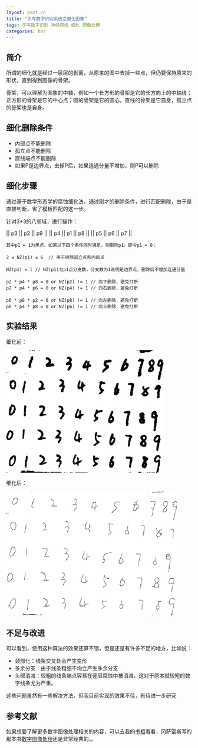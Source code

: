 ```yaml
---
layout: post.cn
title: "手写数字识别系统之细化图像"
tags: 手写数字识别 神经网络 细化 图像处理
categories: hnr
---
```



## 简介

所谓的细化就是经过一层层的剥离，从原来的图中去掉一些点，但仍要保持原来的形状，直到得到图像的骨架。

骨架，可以理解为图象的中轴，例如一个长方形的骨架是它的长方向上的中轴线；正方形的骨架是它的中心点；圆的骨架是它的圆心，直线的骨架是它自身，孤立点的骨架也是自身。

## 细化删除条件

* 内部点不能删除
* 孤立点不能删除
* 直线端点不能删除
* 如果P是边界点，去掉P后，如果连通分量不增加，则P可以删除 

## 细化步骤

通过基于数学形态学的腐蚀细化法，通过刚才的删除条件，进行匹配删除，由于是直接判断，省了模板匹配的这一步。

针对3*3的八邻域，进行操作：

|| p3 || p2 || p9 ||
|| p4 || p1 || p8 ||
|| p5 || p6 || p7 ||





```
其中p1 = 1为黑点，如果以下四个条件同时满足，则删除p1，即令p1 = 0：

2 ≤ NZ(p1) ≤ 6	// 用于排除孤立点和内部点

NZ(p1) = l // NZ(p1)为p1点分支数，分支数为1说明是边界点，删除后不增加连通分量

p2 * p4 * p8 = 0 or NZ(p2) != 1 // 向下删除，避免打断
p2 * p4 * p6 = 0 or NZ(p4) != 1 // 向右删除，避免打断

p6 * p8 * p2 = 0 or NZ(p8) != 1 // 向左删除，避免打断
p6 * p4 * p8 = 0 or NZ(p6) != 1 // 向上删除，避免打断
```

## 实验结果

细化前：

![thin_1](/static/img/hnr/thin_1.png)

细化后：

![thin_2](/static/img/hnr/thin_2.png)

## 不足与改进

可以看到，使用这种算法的效果还算不错，但是还是有许多不足的地方，比如说：

* 颈部化：线条交叉处会产生变形
* 多余分支：由于线条粗细不均会产生多余分支
* 头部消减：较粗的线条端点容易在逐层腐蚀中被消减，这对于原本就较短的数字线条尤为严重。

这些问题虽然有一些解决方法，但我目前实现的效果不佳，有待进一步研究 

## 参考文献

如果想要了解更多数字图像处理相关的内容，可以去我的[书柜](/cn/book/)看看，冈萨雷斯写的那本书[数字图像处理](/cn/book/)还是非常经典的。。
